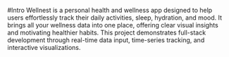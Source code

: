 #Intro
Wellnest is a personal health and wellness app designed to help users effortlessly track their daily activities, sleep, hydration, and mood. It brings all your wellness data into one place, offering clear visual insights and motivating healthier habits. This project demonstrates full-stack development through real-time data input, time-series tracking, and interactive visualizations.
